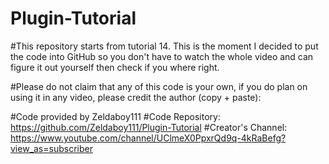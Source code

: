 # Plugin-Tutorial

#This repository starts from tutorial 14. This is the moment I decided to put the code into GitHub so you don't have to watch the whole video and can figure it out yourself then check if you where right.

#Please do not claim that any of this code is your own, if you do plan on using it in any video, please credit the author (copy + paste):

#Code provided by Zeldaboy111
#Code Repository: https://github.com/Zeldaboy111/Plugin-Tutorial
#Creator's Channel: https://www.youtube.com/channel/UClmeX0PpxrQd9q-4kRaBefg?view_as=subscriber
